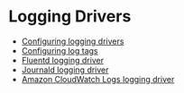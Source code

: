 <!--[metadata]>
+++
title = "Logging"
description = "Logging and Logging Drivers"
keywords = [" docker, logging, driver"]
[menu.main]
parent = "smn_administrate"
identifier = "smn_logging"
weight=8
+++
<![end-metadata]-->


# Logging Drivers

* [Configuring logging drivers](overview.md)
* [Configuring log tags](log_tags.md)
* [Fluentd logging driver](fluentd.md)
* [Journald logging driver](journald.md)
* [Amazon CloudWatch Logs logging driver](awslogs.md)
